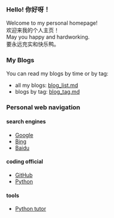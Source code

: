 ### Hello! 你好呀！  
Welcome to my personal homepage!  
欢迎来我的个人主页！  
May you happy and hardworking.  
要永远充实和快乐鸭。  

### My Blogs  
You can read my blogs by time or by tag:  
 - all my blogs: [blog_list.md](https://mofree.github.io/blog_list.html)  
 - blogs by tag: [blog_tag.md](https://mofree.github.io/blog_tag.html)  
 
### Personal web navigation  
#### search engines  
 - [Google](https://www.google.com/)  
 - [Bing](https://www.bing.com/)  
 - [Baidu](https://www.baidu.com/)  
#### coding official  
 - [GitHub](https://github.com)  
 - [Python](https://www.python.org/)  
#### tools  
 - [Python tutor](http://www.pythontutor.com/)  
